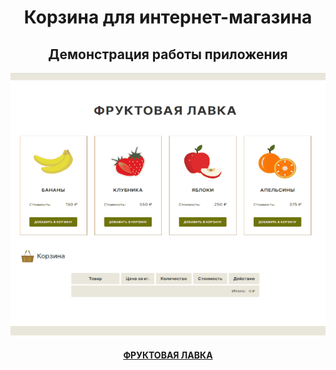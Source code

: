 <h1 align="center">Корзина для интернет-магазина</h1>

<h2 align="center">Демонстрация работы приложения</h2>
<img src="/preview.gif" width="600">

<h4 align="center"><a href="https://aleksej-tashlykov.github.io/cart.github.io/">ФРУКТОВАЯ ЛАВКА</a></h4>

